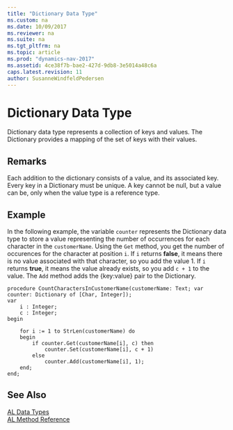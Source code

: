 ```yaml
---
title: "Dictionary Data Type"
ms.custom: na
ms.date: 10/09/2017
ms.reviewer: na
ms.suite: na
ms.tgt_pltfrm: na
ms.topic: article
ms.prod: "dynamics-nav-2017"
ms.assetid: 4ce38f7b-bae2-427d-9db8-3e5014a48c6a
caps.latest.revision: 11
author: SusanneWindfeldPedersen
---
```

# Dictionary Data Type
 Dictionary data type represents a collection of keys and values. The Dictionary provides a mapping of the set of keys with their values.

## Remarks  
 Each addition to the dictionary consists of a value, and its associated key. Every key in a Dictionary must be unique. A key cannot be null, but a value can be, only when the value type is a reference type.

## Example  
In the following example, the variable ``counter`` represents the Dictionary data type to store a value representing the number of occurrences for each character in the ``customerName``. Using the ``Get`` method, you get the number of occurences for the character at position ``i``. If ``i`` returns **false**, it means there is no value associated with that character, so you add the value 1. If ``i`` returns **true**, it means the value already exists, so you add ``c + 1`` to the value. The ``Add`` method adds the {key:value} pair to the Dictionary.

```
procedure CountCharactersInCustomerName(customerName: Text; var counter: Dictionary of [Char, Integer]);
var
    i : Integer;
    c : Integer;
begin

    for i := 1 to StrLen(customerName) do 
    begin
        if counter.Get(customerName[i], c) then
            counter.Set(customerName[i], c + 1) 
        else 
            counter.Add(customerName[i], 1);
    end;
end;

```  
  
## See Also
[AL Data Types](devenv-al-data-types.md)  
[AL Method Reference](../methods/devenv-al-method-reference.md)  